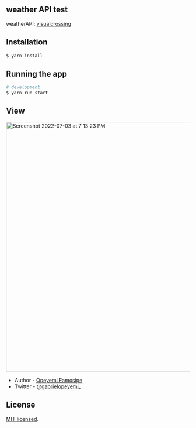 ## weather API test

weatherAPI: [visualcrossing](https://www.visualcrossing.com/)

## Installation

```bash
$ yarn install
```

## Running the app

```bash
# development
$ yarn run start
```

## View
<img width="683" alt="Screenshot 2022-07-03 at 7 13 23 PM" src="https://user-images.githubusercontent.com/32973707/177052288-0eeca97f-2770-4a0b-ad7d-0b1bc2dd936e.png">

- Author - [Opeyemi Famosipe](https://gabrielopeyemi.com)
- Twitter - [@gabrielopeyemi_](https://twitter.com/gabrielopeyemi_)

## License

[MIT licensed](LICENSE).

